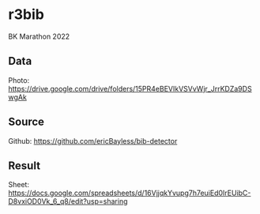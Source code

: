 # r3bib

BK Marathon 2022

## Data
Photo: https://drive.google.com/drive/folders/15PR4eBEVIkVSVvWjr_JrrKDZa9DSwgAk 

## Source
Github: https://github.com/ericBayless/bib-detector

## Result
Sheet: https://docs.google.com/spreadsheets/d/16VjjqkYvupg7h7euiEd0IrEUibC-D8vxiOD0Vk_6_q8/edit?usp=sharing
